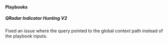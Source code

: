 
#### Playbooks
##### QRadar Indicator Hunting V2
Fixed an issue where the query pointed to the global context path instead of the playbook inputs.

